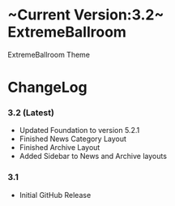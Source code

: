 ~Current Version:3.2~
ExtremeBallroom
===============

ExtremeBallroom Theme

ChangeLog
=========
### 3.2 (Latest)
* Updated Foundation to version 5.2.1
* Finished News Category Layout
* Finished Archive Layout
* Added Sidebar to News and Archive layouts


### 3.1
* Initial GitHub Release
